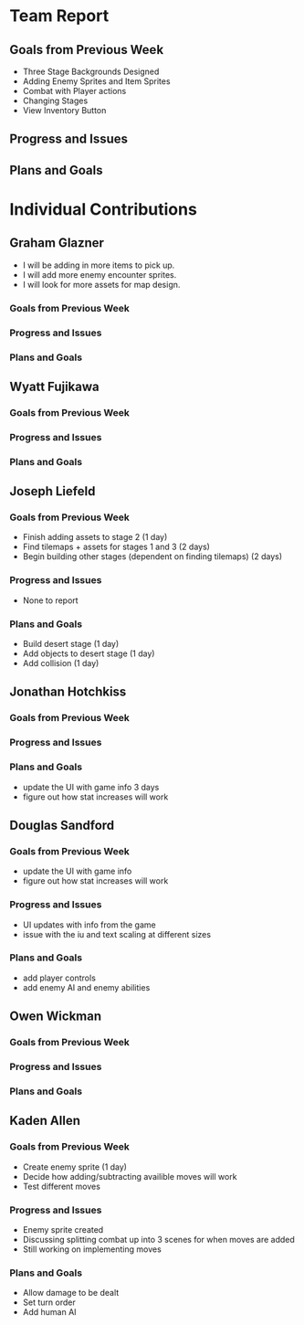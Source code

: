 # Team Report

## Goals from Previous Week
* Three Stage Backgrounds Designed
* Adding Enemy Sprites and Item Sprites
* Combat with Player actions
* Changing Stages
* View Inventory Button

## Progress and Issues


## Plans and Goals


# Individual Contributions

## Graham Glazner
* I will be adding in more items to pick up.
* I will add more enemy encounter sprites.
* I will look for more assets for map design.
### Goals from Previous Week

### Progress and Issues

### Plans and Goals

## Wyatt Fujikawa

### Goals from Previous Week

  
### Progress and Issues


### Plans and Goals


## Joseph Liefeld

### Goals from Previous Week
* Finish adding assets to stage 2 (1 day)
* Find tilemaps + assets for stages 1 and 3 (2 days)
* Begin building other stages (dependent on finding tilemaps) (2 days)

### Progress and Issues
* None to report

### Plans and Goals
* Build desert stage (1 day)
* Add objects to desert stage (1 day)
* Add collision (1 day)

## Jonathan Hotchkiss

### Goals from Previous Week

### Progress and Issues

### Plans and Goals
* update the UI with game info 3 days
* figure out how stat increases will work

## Douglas Sandford
### Goals from Previous Week
* update the UI with game info
* figure out how stat increases will work
  
### Progress and Issues
* UI updates with info from the game
* issue with the iu and text scaling at different sizes

### Plans and Goals
* add player controls
* add enemy AI and enemy abilities
## Owen Wickman
### Goals from Previous Week


### Progress and Issues


### Plans and Goals



## Kaden Allen

### Goals from Previous Week
* Create enemy sprite (1 day)
* Decide how adding/subtracting availible moves will work
* Test different moves
### Progress and Issues
* Enemy sprite created
* Discussing splitting combat up into 3 scenes for when moves are added
* Still working on implementing moves
### Plans and Goals
* Allow damage to be dealt
* Set turn order
* Add human AI
